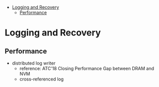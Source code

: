 -   [Logging and Recovery](#logging-and-recovery)
    -   [Performance](#performance)

Logging and Recovery
====================

Performance
-----------

-   distributed log writer
    -   reference: ATC'18 Closing Performance Gap between DRAM and NVM
    -   cross-referenced log
